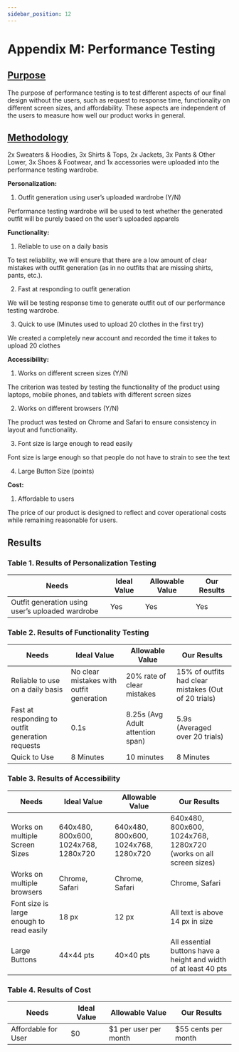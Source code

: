 ```yaml
---
sidebar_position: 12
---
```


# Appendix M: Performance Testing 

## <u>Purpose</u>

The purpose of performance testing is to test different aspects of our final design without the users, such as request to response time, functionality on different screen sizes, and affordability. These aspects are independent of the users to measure how well our product works in general. 

## <u>Methodology</u>

2x Sweaters & Hoodies, 3x Shirts & Tops, 2x Jackets, 3x Pants & Other Lower, 3x Shoes & Footwear, and 1x accessories were uploaded into the performance testing wardrobe.

**Personalization:**
1. Outfit generation using user’s uploaded wardrobe (Y/N)

Performance testing wardrobe will be used to test whether the generated outfit will be purely based on the user’s uploaded apparels

**Functionality:**
1. Reliable to use on a daily basis 

To test reliability, we will ensure that there are a low amount of clear mistakes with outfit generation (as in no outfits that are missing shirts, pants, etc.).

2. Fast at responding to outfit generation

We will be testing response time to generate outfit out of our performance testing wardrobe. 

3. Quick to use (Minutes used to upload 20 clothes in the first try)

We created a completely new account and recorded the time it takes to upload 20 clothes

**Accessibility:**
1. Works on different screen sizes (Y/N)

The criterion was tested by testing the functionality of the product using laptops, mobile phones, and tablets with different screen sizes

2. Works on different browsers (Y/N)

The product was tested on Chrome and Safari to ensure consistency in layout and functionality.

3. Font size is large enough to read easily

Font size is large enough so that people do not have to strain to see the text

4. Large Button Size (points)

**Cost:**
1. Affordable to users 

The price of our product is designed to reflect and cover operational costs while remaining reasonable for users.

## Results

### Table 1. Results of Personalization Testing

| Needs                                    | Ideal Value | Allowable Value | Our Results |
|------------------------------------------|-------------|------------------|-------------|
| Outfit generation using user’s uploaded wardrobe | Yes         | Yes              | Yes         |

### Table 2. Results of Functionality Testing

| Needs                                         | Ideal Value                     | Allowable Value                      | Our Results                                |
|-----------------------------------------------|----------------------------------|---------------------------------------|---------------------------------------------|
| Reliable to use on a daily basis              | No clear mistakes with outfit generation | 20% rate of clear mistakes            | 15% of outfits had clear mistakes (Out of 20 trials) |
| Fast at responding to outfit generation requests | 0.1s                             | 8.25s (Avg Adult attention span)      | 5.9s (Averaged over 20 trials)              |
| Quick to Use                                   | 8 Minutes                        | 10 minutes                            | 8 Minutes                                   |


### Table 3. Results of Accessibility

| Needs                             | Ideal Value                                           | Allowable Value                                       | Our Results                                                  |
|-----------------------------------|--------------------------------------------------------|--------------------------------------------------------|---------------------------------------------------------------|
| Works on multiple Screen Sizes    | 640x480, 800x600, 1024x768, 1280x720                   | 640x480, 800x600, 1024x768, 1280x720                   | 640x480, 800x600, 1024x768, 1280x720 (works on all screen sizes) |
| Works on multiple browsers        | Chrome, Safari                                         | Chrome, Safari                                         | Chrome, Safari                                                |
| Font size is large enough to read easily | 18 px                                            | 12 px                                                 | All text is above 14 px in size                               |
| Large Buttons                     | 44×44 pts                                              | 40×40 pts                                              | All essential buttons have a height and width of at least 40 pts |


### Table 4. Results of Cost

| Needs                                    | Ideal Value | Allowable Value | Our Results |
|------------------------------------------|-------------|------------------|-------------|
| Affordable for User | $0         | $1 per user per month              | $55 cents per month         |
